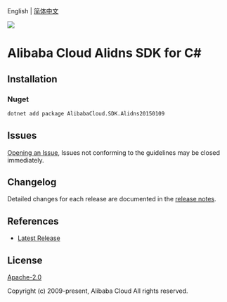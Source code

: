 English | [简体中文](README-CN.md)

![](https://aliyunsdk-pages.alicdn.com/icons/AlibabaCloud.svg)

# Alibaba Cloud Alidns SDK for C#

## Installation

### Nuget

```bash
dotnet add package AlibabaCloud.SDK.Alidns20150109
```

## Issues

[Opening an Issue](https://github.com/aliyun/alibabacloud-csharp-sdk/issues/new), Issues not conforming to the guidelines may be closed immediately.

## Changelog

Detailed changes for each release are documented in the [release notes](./ChangeLog.md).

## References

* [Latest Release](https://github.com/aliyun/alibabacloud-csharp-sdk/)

## License

[Apache-2.0](http://www.apache.org/licenses/LICENSE-2.0)

Copyright (c) 2009-present, Alibaba Cloud All rights reserved.
